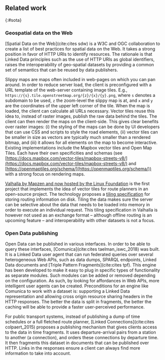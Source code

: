 ## Related work
{:#sota}

### Geospatial data on the Web

[Spatial Data on the Web](cite:cites sdw) is a W3C and OGC collaboration 
to create a list of best practices for spatial data on the Web.
It takes a strong position in favor of HTTP URIs to identify resources.
The rationale is that Linked Data principles such as the use of HTTP URIs as global identifiers, 
raises the interoperability of geo-spatial datasets 
by providing a common set of semantics that can be reused by data publishers.
 
Slippy maps are maps often included in web-pages on which you can pan around.
In order to reduce server load, the client is preconfigured with a URL template of the web-server containing image tiles.
E.g., <code>https://{s}.tile.openstreetmap.org/{z}/{x}/{y}.png</code>, where <code>s</code> denotes a subdomain to be used, <code>z</code> the zoom-level the slippy map is at, and <code>x</code> and <code>y</code> are the coordinates of the upper left corner of the tile.
When the map is loaded, the client can calculate all URLs necessary.
Vector tiles reuse this idea to, instead of raster images, publish the raw data behind the tiles.
The client can then render the maps on the client-side.
This gives clear benefits over raster images:
 (i) the styling of the maps can be done by UI developers that can use CSS and scripts to style the road elements,
 (ii) vector tiles can be smaller in size as vectors are typically much smaller than a rendered bitmap, and
 (iii) it allows for all elements on the map to become interactive.
Existing implementations include the Mapbox vector tiles and Open Map Tiles.
Each have their own specificities and schemas (see [https://docs.mapbox.com/vector-tiles/mapbox-streets-v8/](https://docs.mapbox.com/vector-tiles/mapbox-streets-v8/) and [https://openmaptiles.org/schema/](https://openmaptiles.org/schema/)) with a strong focus on rendering maps.

[Valhalla by Mapzen and now hosted by the Linux Foundation](https://github.com/valhalla/valhalla) is the first project that implements the idea of vector tiles for route planners in an open-source project.
The technology proposes a [tiling specification](https://github.com/valhalla/valhalla/blob/master/docs/tiles.md) for storing routing information on disk.
Tiling the data makes sure the server can be selective about the data that needs to be loaded into memory in order to execute an individual request.
This tiling specification in Valhalla is however not used as an exchange format – although offline routing is an upcoming feature – and interoperability with other datasets is not a focus.

### Open Data publishing

Open Data can be published in various interfaces.
In order to be able to query these interfaces, [Comunica](cite:cites taelman_iswc_2018) was built.
It is a Linked Data user agent that can run federated queries over several heterogeneous Web APIs, such as data dumps, SPARQL endpoints, Linked Data documents and [Triple Pattern Fragments](cite:cites tpf).
This engine has been developed to make it easy to plug in specific types of functionality as separate modules. Such modules can be added or removed depending on the configuration. As such, by looking for affordances in Web APIs, more intelligent user agents can be created.
Preconditions for an engine like Comunica to work with a dataset is: supporting a Linked Data representation and allowing cross origin resource sharing headers in the HTTP responses.
The better the data is split in fragments, the better the caching will be able to provide a faster user-perceived performance.

For public transport systems, instead of publishing a dump of time schedules or a full fletched route planner, [Linked Connections](cite:cites colpaert_2015) proposes a publishing mechanism that gives clients access to the data in time fragments.
It uses departure-arrival pairs from a station to another (a connection), and orders these connections by departure time.
It then fragments this dataset in documents that can be published over HTTP.
Links in the responses ensure a client can always find more information to take into account.

